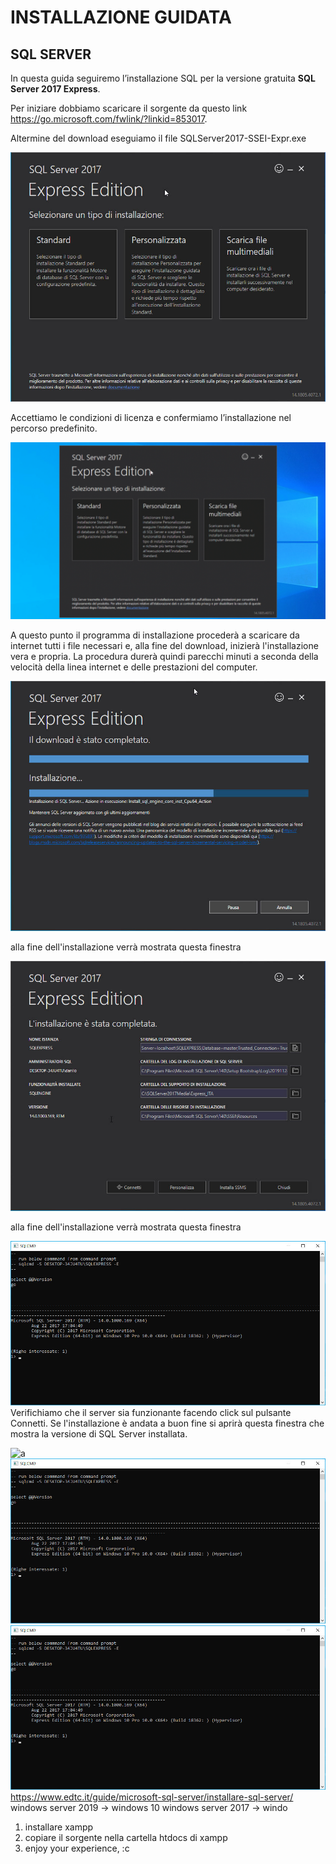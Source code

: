 # INSTALLAZIONE GUIDATA <br>
## SQL SERVER 
In questa guida seguiremo l’installazione SQL per la versione gratuita **SQL Server 2017 Express**.

Per iniziare dobbiamo scaricare il sorgente da questo link https://go.microsoft.com/fwlink/?linkid=853017.

Altermine del download eseguiamo il file SQLServer2017-SSEI-Expr.exe

![a](/Immagini/Installazione/1.jpg) <br>

Accettiamo le condizioni di licenza e confermiamo l’installazione nel percorso predefinito.

![a](/Immagini//Installazione/img2.gif) <br>

A questo punto il programma di installazione procederà a scaricare da internet tutti i file necessari e, alla fine del download, inizierà l'installazione vera e propria. 
La procedura durerà quindi parecchi minuti a seconda della velocità della linea internet e delle prestazioni del computer. <br>

![a](/Immagini//Installazione/img3.jpg) <br>

alla fine dell'installazione verrà mostrata questa finestra <br>

![a](/Immagini//Installazione/img4.jpg) <br>


alla fine dell'installazione verrà mostrata questa finestra <br>

 ![a](/Immagini//Installazione/img5.jpg) <br>
Verifichiamo che il server sia funzionante facendo click sul pulsante Connetti. Se l'installazione è andata a buon fine si aprirà questa finestra che mostra la versione di SQL Server installata. <br></p>
 ![a](/Immagini//Installazione/14.jpg) <br>
  ![a](/Immagini//Installazione/img5.jpg) <br>
   ![a](/Immagini//Installazione/img5.jpg) <br>
https://www.edtc.it/guide/microsoft-sql-server/installare-sql-server/
windows server 2019 -> windows 10
windows server 2017 -> windo
1. installare xampp
2. copiare il sorgente nella cartella htdocs di xampp
3. enjoy your experience, :c
